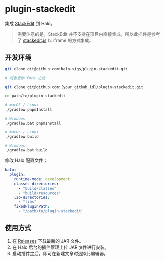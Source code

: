 # plugin-stackedit

集成 [StackEdit](https://github.com/benweet/stackedit) 到 Halo。

> 需要注意的是，StackEdit 并不支持在项目内直接集成，所以此插件是参考了 [stackedit.js](https://github.com/benweet/stackedit.js) 以 iframe 的方式集成。

## 开发环境

```bash
git clone git@github.com:halo-sigs/plugin-stackedit.git

# 或者当你 fork 之后

git clone git@github.com:{your_github_id}/plugin-stackedit.git
```

```bash
cd path/to/plugin-stackedit
```

```bash
# macOS / Linux
./gradlew pnpmInstall

# Windows
./gradlew.bat pnpmInstall
```

```bash
# macOS / Linux
./gradlew build

# Windows
./gradlew.bat build
```

修改 Halo 配置文件：

```yaml
halo:
  plugin:
    runtime-mode: development
    classes-directories:
      - "build/classes"
      - "build/resources"
    lib-directories:
      - "libs"
    fixedPluginPath:
      - "/path/to/plugin-stackedit"
```

## 使用方式

1. 在 [Releases](https://github.com/halo-sigs/plugin-stackedit/releases) 下载最新的 JAR 文件。
2. 在 Halo 后台的插件管理上传 JAR 文件进行安装。
3. 启动插件之后，即可在新建文章时选择此编辑器。
